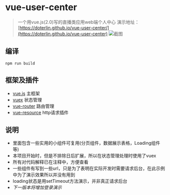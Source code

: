 # vue-user-center
> 一个用vue.js(2.0)写的直播类应用web端个人中心
> 演示地址：[https://doterlin.github.io/vue-user-center/](https://doterlin.github.io/vue-user-center)
![截图](https://github.com/doterlin/vue-user-center/blob/master/images/print-screen.png)

## 编译
```
npm run build
```

## 框架及插件
+ [vue.js](https://vuejs.org/v2/guide/) 主框架
+ [vuex](https://vuex.vuejs.org/) 状态管理
+ [vue-router](https://router.vuejs.org/) 路由管理
+ [vue-resource](https://github.com/pagekit/vue-resource) http请求插件

## 说明
+ 里面包含一些实用的小组件可复用(分页组件，数据展示表格，Loading组件等)
+ 本项目开始时，但是不排除日后扩展，所以在状态管理处理时使用了vuex
+ 所有对代码解释已在注释中，方便查看
+ 一些组件有写到一些url，只是为了表明在实际开发时需要请求后台，在此示例中为了演示效果所以并没有用到
+ loading状态是用setTimeout方法演示，并非真正请求后台
+ *下一版本将增加登录演示*
